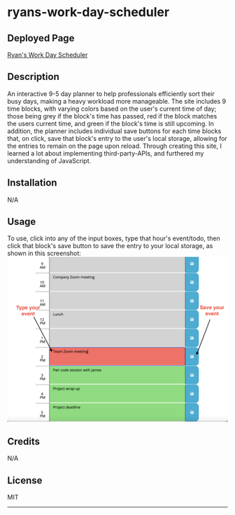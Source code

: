 # ryans-work-day-scheduler

## Deployed Page

[Ryan's Work Day Scheduler](https://rdalby2002.github.io/ryans-work-day-scheduler/)

## Description

An interactive 9-5 day planner to help professionals efficiently sort their busy days, making a heavy workload more manageable. The site includes 9 time blocks, with varying colors based on the user's current time of day; those being grey if the block's time has passed, red if the block matches the users current time, and green if the block's time is still upcoming. In addition, the planner includes individual save buttons for each time blocks that, on click, save that block's entry to the user's local storage, allowing for the entries to remain on the page upon reload. Through creating this site, I learned a lot about implementing third-party-APIs, and furthered my understanding of JavaScript. 

## Installation

N/A

## Usage

To use, click into any of the input boxes, type that hour's event/todo, then click that block's save button to save the entry to your local storage, as shown in this screenshot: 
![Screenshot displaying how to create and save events](assets/images/screenshot2.png)

## Credits

N/A

## License

MIT

---
